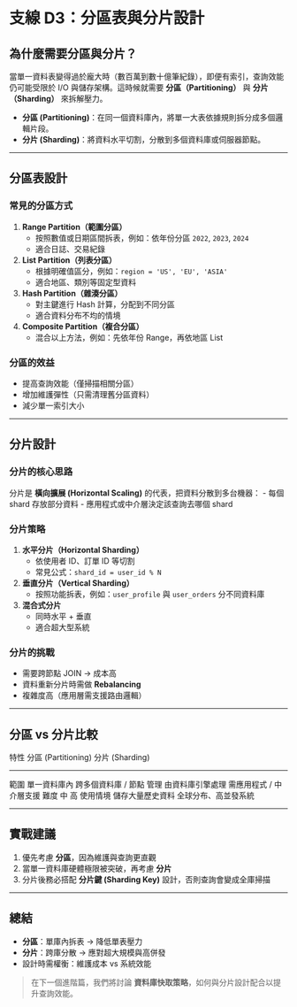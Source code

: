 # 支線 D3：分區表與分片設計

## 為什麼需要分區與分片？

當單一資料表變得過於龐大時（數百萬到數十億筆紀錄），即便有索引，查詢效能仍可能受限於
I/O 與儲存架構。這時候就需要 **分區（Partitioning）** 與
**分片（Sharding）** 來拆解壓力。

-   **分區
    (Partitioning)**：在同一個資料庫內，將單一大表依據規則拆分成多個邏輯片段。
-   **分片 (Sharding)**：將資料水平切割，分散到多個資料庫或伺服器節點。

------------------------------------------------------------------------

## 分區表設計

### 常見的分區方式

1.  **Range Partition（範圍分區）**
    -   按照數值或日期區間拆表，例如：依年份分區 `2022`, `2023`, `2024`
    -   適合日誌、交易紀錄
2.  **List Partition（列表分區）**
    -   根據明確值區分，例如：`region = 'US', 'EU', 'ASIA'`
    -   適合地區、類別等固定型資料
3.  **Hash Partition（雜湊分區）**
    -   對主鍵進行 Hash 計算，分配到不同分區
    -   適合資料分布不均的情境
4.  **Composite Partition（複合分區）**
    -   混合以上方法，例如：先依年份 Range，再依地區 List

### 分區的效益

-   提高查詢效能（僅掃描相關分區）
-   增加維護彈性（只需清理舊分區資料）
-   減少單一索引大小

------------------------------------------------------------------------

## 分片設計

### 分片的核心思路

分片是 **橫向擴展 (Horizontal Scaling)**
的代表，把資料分散到多台機器： - 每個 shard 存放部分資料 -
應用程式或中介層決定該查詢去哪個 shard

### 分片策略

1.  **水平分片（Horizontal Sharding）**
    -   依使用者 ID、訂單 ID 等切割
    -   常見公式：`shard_id = user_id % N`
2.  **垂直分片（Vertical Sharding）**
    -   按照功能拆表，例如：`user_profile` 與 `user_orders` 分不同資料庫
3.  **混合式分片**
    -   同時水平 + 垂直
    -   適合超大型系統

### 分片的挑戰

-   需要跨節點 JOIN → 成本高
-   資料重新分片時需做 **Rebalancing**
-   複雜度高（應用層需支援路由邏輯）

------------------------------------------------------------------------

## 分區 vs 分片比較

  特性       分區 (Partitioning)   分片 (Sharding)
  ---------- --------------------- -------------------------
  範圍       單一資料庫內          跨多個資料庫 / 節點
  管理       由資料庫引擎處理      需應用程式 / 中介層支援
  難度       中                    高
  使用情境   儲存大量歷史資料      全球分布、高並發系統

------------------------------------------------------------------------

## 實戰建議

1.  優先考慮 **分區**，因為維護與查詢更直觀
2.  當單一資料庫硬體極限被突破，再考慮 **分片**
3.  分片後務必搭配 **分片鍵 (Sharding Key)**
    設計，否則查詢會變成全庫掃描

------------------------------------------------------------------------

## 總結

-   **分區**：單庫內拆表 → 降低單表壓力
-   **分片**：跨庫分散 → 應對超大規模與高併發
-   設計時需權衡：維護成本 vs 系統效能

> 在下一個進階篇，我們將討論
> **資料庫快取策略**，如何與分片設計配合以提升查詢效能。
